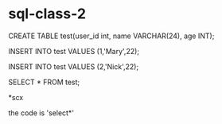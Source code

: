# sql-class-2

CREATE TABLE test(user_id int, name VARCHAR(24), age INT);

INSERT INTO test VALUES (1,'Mary',22);

INSERT INTO test VALUES (2,'Nick',22);

SELECT * FROM test;

*scx

the code is 'select*'
